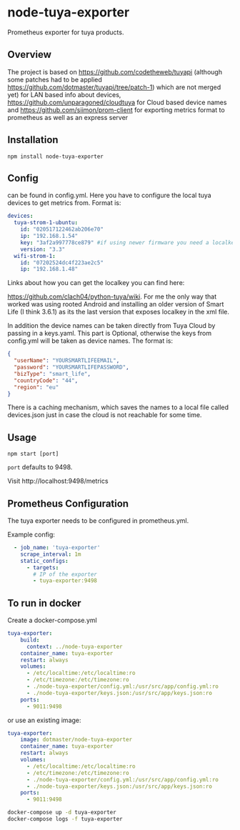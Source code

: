 # node-tuya-exporter

Prometheus exporter for tuya products.

## Overview

The project is based on https://github.com/codetheweb/tuyapi (although some patches had to be applied https://github.com/dotmaster/tuyapi/tree/patch-1) which are not merged yet) for LAN based info about devices,
https://github.com/unparagoned/cloudtuya
for Cloud based device names
and
https://github.com/siimon/prom-client
for exporting metrics format to prometheus as well as an express server

## Installation

```Shell
npm install node-tuya-exporter
```

## Config

can be found in config.yml.
Here you have to configure the local tuya devices to get metrics from.
Format is:

```YAML
devices:
  tuya-strom-1-ubuntu:
    id: "020517122462ab206e70"
    ip: "192.168.1.54"
    key: "3af2a997778ce879" #if using newer firmware you need a localkey
    version: "3.3"
  wifi-strom-1:
    id: "07202524dc4f223ae2c5"
    ip: "192.168.1.48"
```

Links about how you can get the localkey you can find here:

https://github.com/clach04/python-tuya/wiki. For me the only way that worked was using rooted Android and installing an older version of Smart Life (I think 3.6.1) as its the last version that exposes localkey in the xml file.

In addition the device names can be taken directly from Tuya Cloud by passing in a keys.yaml. This part is Optional, otherwise the keys from config.yml will be taken as device names.
The format is:

```JSON
{
  "userName": "YOURSMARTLIFEEMAIL",
  "password": "YOURSMARTLIFEPASSWORD",
  "bizType": "smart_life",
  "countryCode": "44",
  "region": "eu"
}
```

There is a caching mechanism, which saves the names to a local file called devices.json just in case the cloud is not reachable for some time.

## Usage

```
npm start [port]
```

`port` defaults to 9498.

Visit http://localhost:9498/metrics

## Prometheus Configuration

The tuya exporter needs to be configured in prometheus.yml.

Example config:

```YAML
  - job_name: 'tuya-exporter'
    scrape_interval: 1m
    static_configs:
      - targets:
        # IP of the exporter
        - tuya-exporter:9498
```

## To run in docker

Create a docker-compose.yml

```YAML
tuya-exporter:
    build:
      context: ../node-tuya-exporter
    container_name: tuya-exporter
    restart: always
    volumes:
      - /etc/localtime:/etc/localtime:ro
      - /etc/timezone:/etc/timezone:ro
      - ./node-tuya-exporter/config.yml:/usr/src/app/config.yml:ro
      - ./node-tuya-exporter/keys.json:/usr/src/app/keys.json:ro
    ports:
      - 9011:9498
```

or use an existing image:

```YAML
tuya-exporter:
    image: dotmaster/node-tuya-exporter
    container_name: tuya-exporter
    restart: always
    volumes:
      - /etc/localtime:/etc/localtime:ro
      - /etc/timezone:/etc/timezone:ro
      - ./node-tuya-exporter/config.yml:/usr/src/app/config.yml:ro
      - ./node-tuya-exporter/keys.json:/usr/src/app/keys.json:ro
    ports:
      - 9011:9498
```

```BASH
docker-compose up -d tuya-exporter
docker-compose logs -f tuya-exporter
```
